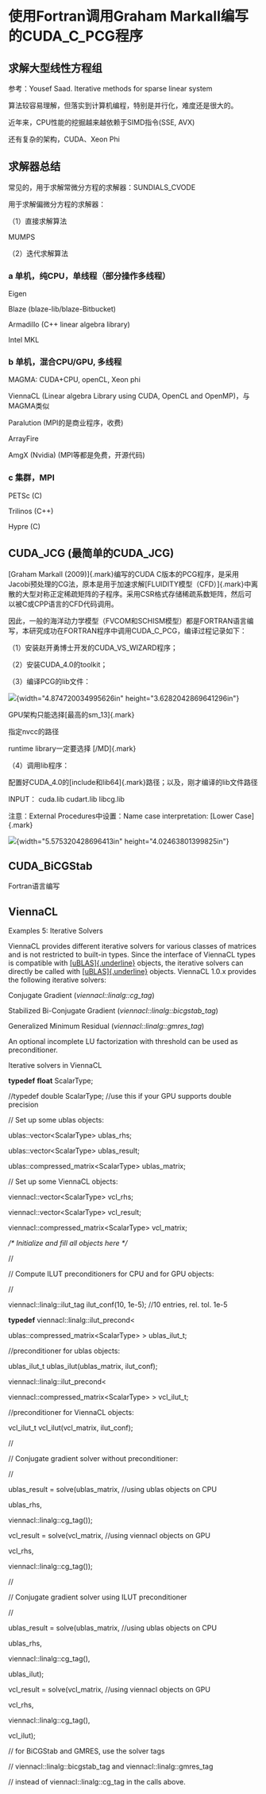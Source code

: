 # 使用Fortran调用Graham Markall编写的CUDA_C_PCG程序

## 求解大型线性方程组

参考：Yousef Saad. Iterative methods for sparse linear system

算法较容易理解，但落实到计算机编程，特别是并行化，难度还是很大的。

近年来，CPU性能的挖掘越来越依赖于SIMD指令(SSE, AVX)

还有复杂的架构，CUDA、Xeon Phi

## 求解器总结

常见的，用于求解常微分方程的求解器：SUNDIALS_CVODE

用于求解偏微分方程的求解器：

（1）直接求解算法

MUMPS

（2）迭代求解算法

### a 单机，纯CPU，单线程（部分操作多线程）

Eigen

Blaze (blaze-lib/blaze-Bitbucket)

Armadillo (C++ linear algebra library)

Intel MKL

### b 单机，混合CPU/GPU, 多线程

MAGMA: CUDA+CPU, openCL, Xeon phi

ViennaCL (Linear algebra Library using CUDA, OpenCL and
OpenMP)，与MAGMA类似

Paralution (MPI的是商业程序，收费)

ArrayFire

AmgX (Nvidia) (MPI等都是免费，开源代码)

### c 集群，MPI

PETSc (C)

Trilinos (C++)

Hypre (C)

## CUDA_JCG (最简单的CUDA_JCG)

[Graham Markall (2009)]{.mark}编写的CUDA
C版本的PCG程序，是采用Jacobi预处理的CG法，原本是用于加速求解[FLUIDITY模型（CFD）]{.mark}中离散的大型对称正定稀疏矩阵的子程序。采用CSR格式存储稀疏系数矩阵，然后可以被C或CPP语言的CFD代码调用。

因此，一般的海洋动力学模型（FVCOM和SCHISM模型）都是FORTRAN语言编写，本研究成功在FORTRAN程序中调用CUDA_C_PCG，编译过程记录如下：

（1）安装赵开勇博士开发的CUDA_VS_WIZARD程序；

（2）安装CUDA_4.0的toolkit；

（3）编译PCG的lib文件：

![](./media/image1.png){width="4.874720034995626in"
height="3.6282042869641296in"}

GPU架构只能选择[最高的sm_13]{.mark}

指定nvcc的路径

runtime library一定要选择 [/MD]{.mark}

（4）调用lib程序：

配置好CUDA_4.0的[include和lib64]{.mark}路径；以及，刚才编译的lib文件路径

INPUT： cuda.lib cudart.lib libcg.lib

注意：External Procedures中设置：Name case interpretation: [Lower
Case]{.mark}

![](./media/image2.png){width="5.575320428696413in"
height="4.02463801399825in"}

## CUDA_BiCGStab

Fortran语言编写

## ViennaCL

Examples 5: Iterative Solvers

ViennaCL provides different iterative solvers for various classes of
matrices and is not restricted to built-in types. Since the interface of
ViennaCL types is compatible
with [[uBLAS]{.underline}](http://www.boost.org/doc/libs/release/libs/numeric/) objects,
the iterative solvers can directly be called
with [[uBLAS]{.underline}](http://www.boost.org/doc/libs/release/libs/numeric/) objects.
ViennaCL 1.0.x provides the following iterative solvers:

Conjugate Gradient (*viennacl::linalg::cg_tag*)

Stabilized Bi-Conjugate Gradient (*viennacl::linalg::bicgstab_tag*)

Generalized Minimum Residual (*viennacl::linalg::gmres_tag*)

An optional incomplete LU factorization with threshold can be used as
preconditioner.

Iterative solvers in ViennaCL

**typedef** **float** ScalarType;

//typedef double ScalarType; //use this if your GPU supports double
precision

// Set up some ublas objects:

ublas::vector\<ScalarType\> ublas_rhs;

ublas::vector\<ScalarType\> ublas_result;

ublas::compressed_matrix\<ScalarType\> ublas_matrix;

// Set up some ViennaCL objects:

viennacl::vector\<ScalarType\> vcl_rhs;

viennacl::vector\<ScalarType\> vcl_result;

viennacl::compressed_matrix\<ScalarType\> vcl_matrix;

*/\* Initialize and fill all objects here \*/*

//

// Compute ILUT preconditioners for CPU and for GPU objects:

//

viennacl::linalg::ilut_tag ilut_conf(10, 1e-5); //10 entries, rel. tol.
1e-5

**typedef** viennacl::linalg::ilut_precond\<

ublas::compressed_matrix\<ScalarType\> \> ublas_ilut_t;

//preconditioner for ublas objects:

ublas_ilut_t ublas_ilut(ublas_matrix, ilut_conf);

viennacl::linalg::ilut_precond\<

viennacl::compressed_matrix\<ScalarType\> \> vcl_ilut_t;

//preconditioner for ViennaCL objects:

vcl_ilut_t vcl_ilut(vcl_matrix, ilut_conf);

//

// Conjugate gradient solver without preconditioner:

//

ublas_result = solve(ublas_matrix, //using ublas objects on CPU

ublas_rhs,

viennacl::linalg::cg_tag());

vcl_result = solve(vcl_matrix, //using viennacl objects on GPU

vcl_rhs,

viennacl::linalg::cg_tag());

//

// Conjugate gradient solver using ILUT preconditioner

//

ublas_result = solve(ublas_matrix, //using ublas objects on CPU

ublas_rhs,

viennacl::linalg::cg_tag(),

ublas_ilut);

vcl_result = solve(vcl_matrix, //using viennacl objects on GPU

vcl_rhs,

viennacl::linalg::cg_tag(),

vcl_ilut);

// for BiCGStab and GMRES, use the solver tags

// viennacl::linalg::bicgstab_tag and viennacl::linalg::gmres_tag

// instead of viennacl::linalg::cg_tag in the calls above.
